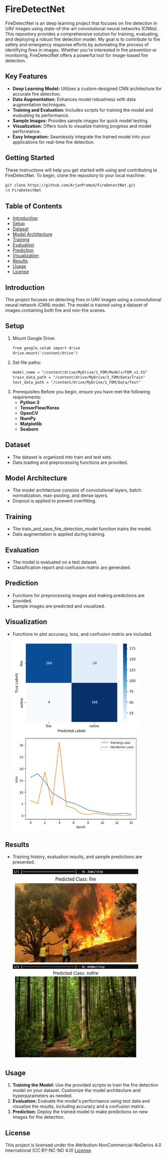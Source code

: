# FireDetectNet

FireDetectNet is an deep learning project that focuses on fire detection in UAV images using state-of-the-art convolutional neural networks (CNNs). This repository provides a comprehensive solution for training, evaluating, and deploying a robust fire detection model. My goal is to contribute to fire safety and emergency response efforts by automating the process of identifying fires in images. Whether you're interested in fire prevention or monitoring, FireDetectNet offers a powerful tool for image-based fire detection.

## Key Features

- **Deep Learning Model:** Utilizes a custom-designed CNN architecture for accurate fire detection.
- **Data Augmentation:** Enhances model robustness with data augmentation techniques.
- **Training and Evaluation:** Includes scripts for training the model and evaluating its performance.
- **Sample Images:** Provides sample images for quick model testing.
- **Visualization:** Offers tools to visualize training progress and model performance.
- **Easy Integration:** Seamlessly integrate the trained model into your applications for real-time fire detection.

## Getting Started

These instructions will help you get started with using and contributing to FireDetectNet. To begin, clone the repository to your local machine:

```bash
git clone https://github.com/ArjunPramod/FireDetectNet.git
cd FireDetectNet
```

## Table of Contents
- [Introduction](#introduction)
- [Setup](#setup)
- [Dataset](#dataset)
- [Model Architecture](#model-architecture)
- [Training](#training)
- [Evaluation](#evaluation)
- [Prediction](#prediction)
- [Visualization](#visualization)
- [Results](#results)
- [Usage](#usage)
- [License](#license)

## Introduction

This project focuses on detecting fires in UAV images using a convolutional neural network (CNN) model. The model is trained using a dataset of images containing both fire and non-fire scenes.

## Setup

1. Mount Google Drive:
   ```
   from google.colab import drive
   drive.mount('/content/drive')
   ```
2. Set file paths:
   ```
   model_name = "/content/drive/MyDrive/1_FDM/Models/FDM_v1.h5"
   train_data_path = "/content/drive/MyDrive/1_FDM/Data/Train"
   test_data_path = "/content/drive/MyDrive/1_FDM/Data/Test"
   ```
3. Prerequisites
   Before you begin, ensure you have met the following requirements:
   - **Python 3**
   - **TensorFlow/Keras**
   - **OpenCV**
   - **NumPy**
   - **Matplotlib**
   - **Seaborn**
   
## Dataset
- The dataset is organized into train and test sets.
- Data loading and preprocessing functions are provided.

## Model Architecture
- The model architecture consists of convolutional layers, batch normalization, max-pooling, and dense layers.
- Dropout is applied to prevent overfitting.

## Training
- The train_and_save_fire_detection_model function trains the model.
- Data augmentation is applied during training.

## Evaluation
- The model is evaluated on a test dataset.
- Classification report and confusion matrix are generated.

## Prediction
- Functions for preprocessing images and making predictions are provided.
- Sample images are predicted and visualized.

## Visualization
- Functions to plot accuracy, loss, and confusion matrix are included.
  
  <img src="https://github.com/ArjunPramod/FireDetectNet/blob/main/images/Confusion%20Matrix.png" alt="Confusion Matrix" width="400" height="300">
  <img src="https://github.com/ArjunPramod/FireDetectNet/blob/main/images/Train%20vs%20Test%20loss%20plot.png" alt="Train vs Test loss plot" width="400" height="300">

## Results
- Training history, evaluation results, and sample predictions are presented.

  <img src="https://github.com/ArjunPramod/FireDetectNet/blob/main/images/Fire_prediction.png" alt="Predicted Fire plot" width="400" height="300">
  <img src="https://github.com/ArjunPramod/FireDetectNet/blob/main/images/noFire_prediction.png" alt="Predicted Non-Fire plot" width="400" height="300">
  
## Usage
1. **Training the Model:** Use the provided scripts to train the fire detection model on your dataset. Customize the model architecture and hyperparameters as needed.
2. **Evaluation:** Evaluate the model's performance using test data and visualize the results, including accuracy and a confusion matrix.
3. **Prediction:** Deploy the trained model to make predictions on new images for fire detection.

## License
This project is licensed under the Attribution-NonCommercial-NoDerivs 4.0 International (CC BY-NC-ND 4.0) [License](https://github.com/ArjunPramod/FireDetectNet/blob/main/LICENSE.md).
